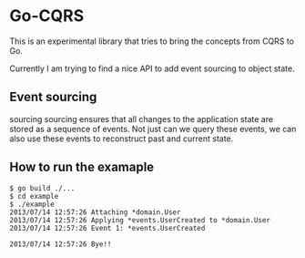 # Go-CQRS

This is an experimental library that tries to bring the concepts from CQRS to Go.

Currently I am trying to find a nice API to add event sourcing to object state.

## Event sourcing

sourcing sourcing ensures that all changes to the application state are stored
as a sequence of events. Not just can we query these events, we can also use
these events to reconstruct past and current state.

## How to run the examaple

    $ go build ./...
    $ cd example
    $ ./example
    2013/07/14 12:57:26 Attaching *domain.User
    2013/07/14 12:57:26 Applying *events.UserCreated to *domain.User
    2013/07/14 12:57:26 Event 1: *events.UserCreated

    2013/07/14 12:57:26 Bye!!
